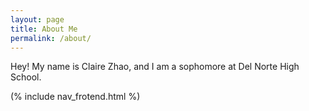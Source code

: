 ```yaml
---
layout: page
title: About Me
permalink: /about/
---
```

Hey! My name is Claire Zhao, and I am a sophomore at Del Norte High School.

(% include nav_frotend.html %)